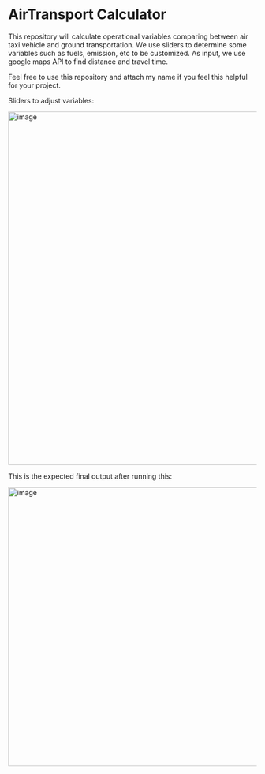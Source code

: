 # AirTransport Calculator

This repository will calculate operational variables comparing between air taxi vehicle and ground transportation.
We use sliders to determine some variables such as fuels, emission, etc to be customized. 
As input, we use google maps API to find distance and travel time.

Feel free to use this repository and attach my name if you feel this helpful for your project.

Sliders to adjust variables:

<img width="716" alt="image" src="https://github.com/Danielstevends/AirTransport/assets/45707023/9ea261a2-4dae-447a-898c-ae914ff4de18">


This is the expected final output after running this:

<img width="565" alt="image" src="https://github.com/Danielstevends/AirTransport/assets/45707023/334da73e-9055-4e1d-bd87-8e535569057c">

